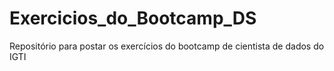 # Exercicios_do_Bootcamp_DS
Repositório para postar os exercícios do bootcamp de cientista de dados do IGTI
